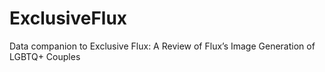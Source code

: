 # ExclusiveFlux

Data companion to Exclusive Flux: A Review of Flux’s Image Generation of LGBTQ+ Couples
